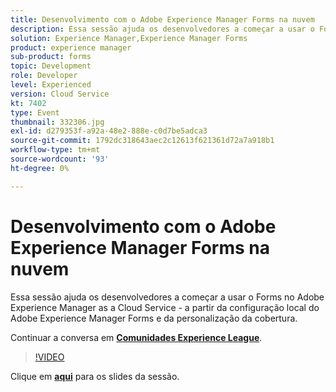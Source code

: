 ```yaml
---
title: Desenvolvimento com o Adobe Experience Manager Forms na nuvem
description: Essa sessão ajuda os desenvolvedores a começar a usar o Forms no Adobe Experience Manager as a Cloud Service - a partir da configuração local do Adobe Experience Manager Forms e da personalização da cobertura.
solution: Experience Manager,Experience Manager Forms
product: experience manager
sub-product: forms
topic: Development
role: Developer
level: Experienced
version: Cloud Service
kt: 7402
type: Event
thumbnail: 332306.jpg
exl-id: d279353f-a92a-48e2-888e-c0d7be5adca3
source-git-commit: 1792dc318643aec2c12613f621361d72a7a918b1
workflow-type: tm+mt
source-wordcount: '93'
ht-degree: 0%

---
```


# Desenvolvimento com o Adobe Experience Manager Forms na nuvem

Essa sessão ajuda os desenvolvedores a começar a usar o Forms no Adobe Experience Manager as a Cloud Service - a partir da configuração local do Adobe Experience Manager Forms e da personalização da cobertura.

Continuar a conversa em **[Comunidades Experience League](https://adobe.ly/36Yd3v6)**.

>[!VIDEO](https://video.tv.adobe.com/v/332306/?quality=12&learn=on&hidetitle=true)

Clique em **[aqui](/help/adobe-developers-live/assets/developing-aem-forms-cloud.pdf)** para os slides da sessão.
